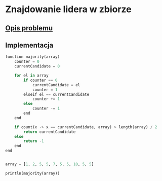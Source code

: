 # Znajdowanie lidera w zbiorze

## [Opis problemu](../../../../algorithms/searching/majority.md)


## Implementacja

```python linenums="1"
function majority(array)
    counter = 0
    currentCandidate = 0

    for el in array
        if counter == 0
            currentCandidate = el
            counter = 1
        elseif el == currentCandidate
            counter += 1
        else
            counter -= 1
        end
    end

    if count(x -> x == currentCandidate, array) > length(array) / 2
        return currentCandidate
    else
        return -1
    end
end


array = [1, 2, 5, 5, 7, 5, 5, 10, 5, 5]

println(majority(array))
```

